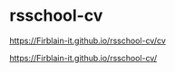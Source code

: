# rsschool-cv
https://Firblain-it.github.io/rsschool-cv/cv

https://Firblain-it.github.io/rsschool-cv/
